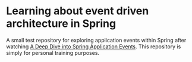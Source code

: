 # Learning about event driven architecture in Spring

A small test repository for exploring application events within Spring after watching [A Deep Dive into Spring Application Events](https://youtu.be/4oBqCtdRIYo). This repository is simply for personal training purposes. 
